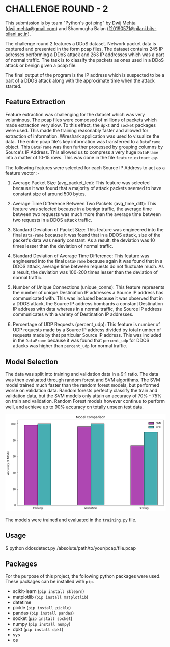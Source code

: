 # CHALLENGE ROUND - 2

This submission is by team "Python's got ping" by Dwij Mehta (dwij.mehta@gmail.com) and Shanmugha Balan (f20190571@pilani.bits-pilani.ac.in).

The challenge round 2 features a DDoS dataset. Network packet data is captured and presented in the form pcap files. The dataset contains 245 IP adresses performing a DDoS attack and 263 IP addresses which was a part of normal traffic. The task is to classify the packets as ones used in a DDoS attack or benign given a pcap file. 

The final output of the program is the IP address which is suspected to be a part of a DDOS attack along with the approximate time when the attack started.

## Feature Extraction
Feature extraction was challenging for the dataset which was very voluminous. The pcap files were composed of millions of packets which made extraction very slow. To this effect, the `dpkt` and `socket` packages were used. This made the training reasonably faster and allowed for extraction of information. Wireshark application was used to visualize the data. The entire pcap file's key information was transferred to a `DataFrame` object. This `DataFrame` was then further processed by grouping columns by Source's IP Address. This allowed us to compress a very huge `DataFrame` into a matter of 10-15 rows. This was done in the file `feature_extract.py`.

The following features were selected for each Source IP Address to act as a feature vector :-
1. Average Packet Size (avg_packet_len):
This feature was selected because it was found that a majority of attack packets seemed to have constant size of around 500 bytes. 

2. Average Time Difference Between Two Packets (avg_time_diff):
This feature was selected because in a benign traffic, the average time between two requests was much more than the average time between two requests in a DDOS attack traffic.

3. Standard Deviation of Packet Size:
This feature was engineered into the final `DataFrame` because it was found that in a DDOS attack, size of the packet's data was nearly constant. As a result, the deviation was 10 times lesser than the deviation of normal traffic.

4. Standard Deviation of Average Time Difference:
This feature was engineered into the final `DataFrame` because again it was found that in a DDOS attack, average time between requests do not fluctuate much. As a result, the deviation was 100-200 times lesser than the deviation of normal traffic.

5. Number of Unique Connections (unique_conns):
This feature represents the number of unique Destination IP addresses a Source IP address has communicated with. This was included because it was observed that in a DDOS attack, the Source IP address bombards a constant Destination IP address with data whereas in a normal traffic, the Source IP address communicates with a variety of Destination IP addresses.

6. Percentage of UDP Requests (percent_udp):
This feature is number of UDP requests made by a Source IP address divided by total number of requests made by that particular Source IP address. This was included in the `DataFrame` because it was found that `percent_udp` for DDOS attacks was higher than `percent_udp` for normal traffic.

## Model Selection
The data was split into training and validation data in a 9:1 ratio. The data was then evaluated through random forest and SVM algorithms. The SVM model trained much faster than the random forest models, but performed worse on validation data. Random forests perfectly classify the train and validation data, but the SVM models only attain an accuracy of 70% - 75% on train and validation. Random Forest models however continue to perform well, and achieve up to 90% accuracy on totally unseen test data.

![Model Selection](https://raw.githubusercontent.com/sbalan7/HCL-Hack-IITK-2020/master/Challenge-Round-2/Images/model_selection.png?token=ANTJ6F7YLWJENVQ4ZD7YFH27GPJME)

The models were trained and evaluated in the `training.py` file.

## Usage
$ python ddosdetect.py /absolute/path/to/your/pcap/file.pcap

## Packages
For the purpose of this project, the following python packages were used. These packages can be installed with `pip`.

* scikit-learn (`pip install sklearn`)
* matplotlib (`pip install matplotlib`)
* datetime
* pickle (`pip install pickle`)
* pandas (`pip install pandas`)
* socket (`pip install socket`)
* numpy (`pip install numpy`)
* dpkt (`pip install dpkt`)
* sys
* os 
